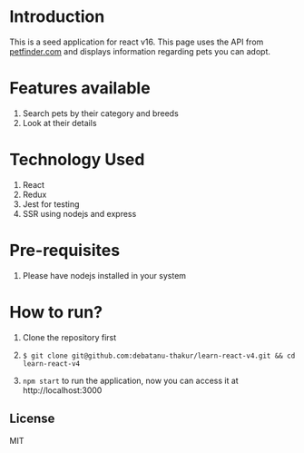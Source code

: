 # Introduction
This is a seed application for react v16. This page uses the API from  [petfinder.com](https://petfinder.com) and displays information regarding pets you can adopt.

# Features available
1. Search pets by their category and breeds
2. Look at their details

# Technology Used
1. React
2. Redux
3. Jest for testing
4. SSR using nodejs and express

# Pre-requisites
1. Please have nodejs installed in your system

# How to run?
1. Clone the repository first
 2. ```
    $ git clone git@github.com:debatanu-thakur/learn-react-v4.git && cd learn-react-v4
    ```
 3. `npm start` to run the application, now you can access it at http://localhost:3000

License
----

MIT
